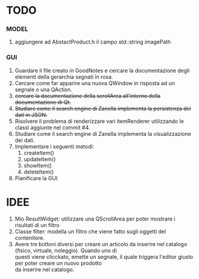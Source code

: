 # TODO

### MODEL
1. aggiungere ad AbstactProduct.h il campo std::string imagePath

### GUI 
1. Guardare il file creato in GoodNotes e cercare la documentazione degli elementi della gerarchia segnati in rosa. 
2. Cercare come far apparire una nuova QWindow in risposta ad un segnale o una QAction.
3. ~~cercare la documentazione della scrollArea all'interno della documentazione di Qt.~~
4. ~~Studiare come il search engine di Zanella implementa la persistenza dei dati in JSON.~~
5. Risolvere il problema di renderizzare vari itemRenderer utilizzando le classi aggiunte nel commit #4.
6. Studiare come il search engine di Zanella implementa la visualizzazione dei dati. 
7. Implementare i seguenti metodi:
    1. createItem()
    2. updateItem()
    3. showItem()
    4. deleteItem()
8. Pianificare la GUI

# IDEE

1. Mio ResultWidget: utilizzare una QScrollArea per poter mostrare i risultati di un filtro 
2. Classe filter: modella un filtro che viene fatto sugli oggetti del contenitore. 
3. Avere tre bottoni diversi per creare un articolo da inserire nel catalogo (fisico, virtuale, noleggio). Quando uno di <br> questi viene clicckato, emette un segnale, il quale triggera l'editor giusto per poter creare un nuovo prodotto <br>
da inserire nel catalogo.
